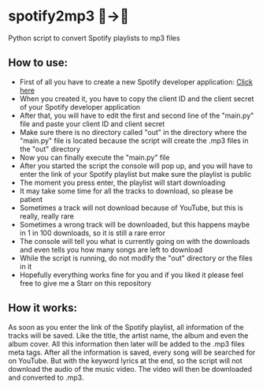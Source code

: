 # spotify2mp3 🎵→💾
Python script to convert Spotify playlists to mp3 files

## How to use:
- First of all you have to create a new Spotify developer application: [Click here](https://developer.spotify.com/dashboard)
- When you created it, you have to copy the client ID and the client secret of your Spotify developer application
- After that, you will have to edit the first and second line of the "main.py" file and paste your client ID and client secret
- Make sure there is no directory called "out" in the directory where the "main.py" file is located because the script will create the .mp3 files in the "out" directory
- Now you can finally execute the "main.py" file
- After you started the script the console will pop up, and you will have to enter the link of your Spotify playlist but make sure the playlist is public
- The moment you press enter, the playlist will start downloading
- It may take some time for all the tracks to download, so please be patient
- Sometimes a track will not download because of YouTube, but this is really, really rare
- Sometimes a wrong track will be downloaded, but this happens maybe in 1 in 100 downloads, so it is still a rare error
- The console will tell you what is currently going on with the downloads and even tells you how many songs are left to download
- While the script is running, do not modify the "out" directory or the files in it
- Hopefully everything works fine for you and if you liked it please feel free to give me a Starr on this repository

## How it works:
As soon as you enter the link of the Spotify playlist, all information of the tracks will be saved. Like the title, the artist name, the album and even the album cover. All this information then later will be added to the .mp3 files meta tags.
After all the information is saved, every song will be searched for on YouTube. But with the keyword lyrics at the end, so the script will not download the audio of the music video. The video will then be downloaded and converted to .mp3.
